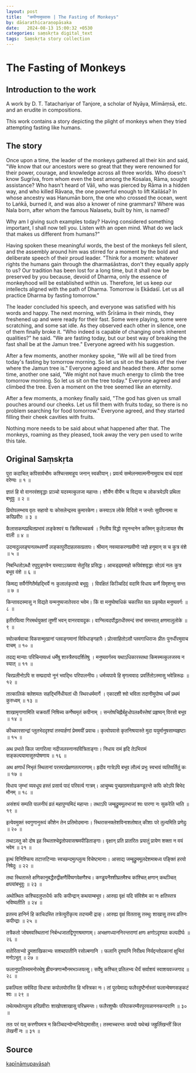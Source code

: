 ```yaml
---
layout: post
title:  "कपीनामुपवासः | The Fasting of Monkeys"
by: dāśarathicaraṇopāsaka
date:   2024-08-13 15:00:32 +0530
categories: saṃskṛta digital_text
tags:  Saṃskṛta story collection
---
```

# The Fasting of Monkeys

## Introduction to the work
A work by D. T. Tatachariyar of Tanjore, a scholar of Nyāya, Mīmāṃsā, etc. and an erudite in compositions. 

This work contains a story depicting the plight of monkeys when they tried attempting fasting like humans.

## The story

Once upon a time, the leader of the monkeys gathered all their kin and said, "We know that our ancestors were so great that they were renowned for their power, courage, and knowledge across all three worlds. Who doesn't know Sugrīva, from whom even the best among the Kosalas, Rāma, sought assistance? Who hasn't heard of Vāli, who was pierced by Rāma in a hidden way, and who killed Rāvaṇa, the one powerful enough to lift Kailāśa? In whose ancestry was Hanumān born, the one who crossed the ocean, went to Laṅkā, burned it, and was also a knower of nine grammars? Where was Nala born, after whom the famous Nalasetu, built by him, is named?

Why am I giving such examples today? Having considered something important, I shall now tell you. Listen with an open mind. What do we lack that makes us different from humans?" 

Having spoken these meaningful words, the best of the monkeys fell silent, and the assembly around him was stirred for a moment by the bold and deliberate speech of their proud leader. "Think for a moment: whatever rights the humans gain through the dharmaśāstras, don't they equally apply to us? Our tradition has been lost for a long time, but it shall now be preserved by you because, devoid of Dharma, only the essence of monkeyhood will be established within us. Therefore, let us keep our intellects aligned with the path of Dharma. Tomorrow is Ekādaśī. Let us all practice Dharma by fasting tomorrow."

The leader concluded his speech, and everyone was satisfied with his words and happy. The next morning, with Śrīrāma in their minds, they freshened up and were ready for their fast. Some were playing, some were scratching, and some sat idle. As they observed each other in silence, one of them finally broke it. "Who indeed is capable of changing one’s inherent qualities?" he said. "We are fasting today, but our best way of breaking the fast shall be at the Jamun tree." Everyone agreed with his suggestion.

After a few moments, another monkey spoke, "We will all be tired from today's fasting by tomorrow morning. So let us sit on the banks of the river where the Jamun tree is." Everyone agreed and headed there. After some time, another one said, "We might not have much energy to climb the tree tomorrow morning. So let us sit on the tree today." Everyone agreed and climbed the tree. Even a moment on the tree seemed like an eternity.

After a few moments, a monkey finally said, "The god has given us small pouches around our cheeks. Let us fill them with fruits today, so there is no problem searching for food tomorrow." Everyone agreed, and they started filling their cheek cavities with fruits. 

Nothing more needs to be said about what happened after that. The monkeys, roaming as they pleased, took away the very pen used to write this tale.

## Original Saṃskṛta 

पुरा कदाचित् कपिसार्वभौमः कश्चित्समाहूय जनान् स्वकीयान्।
प्रवर्त्य सम्मेलनमात्मनीनामुवाच वाचं वदतां वरेण्यः ॥ १ ॥

ज्ञातं हि वो वानरवंशवृद्धाः प्राञ्चो यदस्मत्कुलजा महान्तः।
शौर्येण वीर्येण च विद्यया च लोकत्रयेऽपि प्रथिता बभूवुः ॥ २ ॥

प्रियोपलम्भाय वृतः सहायो यः कोसलेन्द्रस्य कुमारकेण।
कस्याऽत्र लोके विदितो न जन्तोः सुग्रीवनामा स कपिप्रवीरः ॥ ३ ॥

कैलासकम्पप्रथितप्रभावं लङ्केश्वरं यः क्रिमिवच्चकर्ष ।
निलीय विद्धो रघुनन्दनेन कस्मिन् कुलेऽजायत सैष वाली ॥ ४ ॥

उदन्वदुल्लङ्घनलब्धवर्णो लङ्कापुरीदाहलसत्प्रतापः।
श्रीमान् नवव्याकरणप्रवीणो जज्ञे हनूमान् स च कुत्र वंशे ॥ ५ ॥

निबन्धितोऽब्धौ रघुपुङ्गवेन यस्याऽऽख्यया सेतुरिह प्रसिद्धः।
आचड्ढ्वमाहो कपिवंशवृद्धाः सोऽयं नलः कुत्र बभूव वंशे ॥ ६ ॥

किमद्य सर्वैर्गणितैर्महद्भिर्ये नः कुलालंकृतयो बभूवुः ।
विवक्षितं किञ्चिदिदं वदामि विधाय कर्णे विमृशन्तु सन्तः ॥ ७ ॥

किन्तावदस्मासु न विद्यते यन्मनुष्यजातेरवरा भवेम।
किं वा मनुष्येष्वधिकं चकास्ति यतः प्रकृष्येत मनुष्यवर्गः ॥ ८ ॥

इतीरयित्वा गिरमर्थयुक्तां तूष्णीं भवन् वानरवावदूकः।
वाग्मित्वदर्पोद्धतधीरमन्दं सभां समन्तात् क्षणमालुलोके ॥ ९ ॥

स्वोत्कर्षवाचा विकसन्मुखानां प्लवङ्गमानां विविधाङ्गहारैः।
प्रोत्साहितोऽसौ प्लवगाधिराजः प्रीतः पुनर्धीरमुवाच वाचम् ॥ १० ॥

तदद्य मान्याः परिचिन्तयध्वं धर्मेषु शास्त्रैरुपदर्शितेषु ।
मनुष्यवर्गस्य यथाऽधिकारस्तथा किमस्मत्कुलजस्य न स्यात् ॥ ११ ॥

चिरप्रलीनोऽपि स सम्प्रदायो नूनं भवद्भिः परिपालनीयः।
धर्मव्यपाये हि मृगत्ववादः प्रवर्तितोऽस्मासु भवेन्निरूढः ॥ १२ ॥

तात्कालिकं क्लेशमतः सहद्भिर्निधीयतां धीः स्थिरधर्ममार्गे ।
एकादशी श्वो भविता तदानीमुपोष्य धर्मं प्रथमं कुरुध्वम् ॥ १३ ॥

शाखामृगाणामिति चक्रवर्ती निषिच्य कर्णेष्वमृतं कपीनाम् ।
सन्तोषचिह्नैर्बहुधोपलक्ष्यैस्तेषां प्रहृष्यन् विरसो बभूव ॥ १४ ॥

कीच्कारसान्द्रां प्लुतभेददृश्यां तस्यार्हणां प्रेममयीं प्रवाचः।
कृत्वोपवासे कृतनिश्रयास्ते मुदा ययुर्मानुषसाम्यहृष्टाः ॥ १५ ॥

अथ प्रभाते किल जागरित्वा नदीजलस्नानपवित्रिताङ्गाः।
निधाय रामं हृदि तेऽभिरामं सङ्कल्पयामासुरुपोषणाय ॥ १६ ॥

अथ क्षणार्धं निभृतं स्थितानां परस्परप्रेक्षणतत्पराणाम्।
हृदीव गात्रेऽपि बभूव लौल्यं प्रभुः स्वभावं व्यतिवर्तितुं कः ॥ १७ ॥

विधाय जृम्भां व्यवधूय हस्तं प्रसार्य पादं परिवर्त्य गात्रम्।
आचुम्ब्य पुच्छाग्रमसोढकण्डूरन्ते कपिः कोऽपि बिभेद मौनम् ॥ १८ ॥

असंशयं सम्पति पालनीयं व्रतं महापुण्यमिदं महान्तः।
तथाऽपि जम्बूद्रुममूलभाजां श्वः पारणा नः सुकरेति भाति ॥ १९ ॥

इत्येवमुक्तं स्वगुणानुरूपं कीशेन तेन प्रतिमोदमानाः।
स्थिरासनक्लेशविनाशतोषात् कीशाः परे तुल्यमिति प्रणेदुः ॥ २० ॥

तथाऽस्तु को दोष इह स्थिताश्चेद्व्रतोपवासश्रमपीडिताङ्गाः।
वृक्षान् प्रति प्रातरितः प्रयातुं प्रायेण शक्ता न वयं भवेम ॥ २१ ॥

इत्थं विनिश्चित्य तटात्तटिन्याः स्वच्छन्दमुत्प्लुत्य विचेष्टमानाः।
आसाद्य जम्बूद्रुममूलदेशमाबध्य पङ्क्तिं हरयो निषेदुः ॥ २२ ॥

तथा स्थितास्ते क्षणिकानुबद्धैरुद्वीक्षणैर्विष्वगवेक्षणैश्च।
कण्डूयनैश्शीघ्रतमैश्च कांश्चित् क्षणान् कथञ्चित् क्षपयांबभूवुः ॥ २३ ॥

अथोत्थितः कश्चिदलुप्तधैर्यः कपिः कपीन्द्रान् कथयाम्बभूव।
आरुह्य वृक्षं यदि संविशेम का नः क्षतिस्तत्र भविष्यतीति ॥ २४ ॥

व्रतस्य हानिर्न हि काचिदस्ति तत्रेत्युरीकृत्य तदप्यमी द्राक्।
आरुह्य वृक्षं विततासु तस्थुः शाखासु तस्य व्रतिनः कपीन्द्राः ॥ २५ ॥

तत्रैकतो जोषमवस्थितानां निर्बन्धजातद्विगुणश्रमाणाम्।
अभक्षणध्याननिरन्तराणां क्षणः क्षणोऽदृश्यत कल्पदीर्घः ॥ २६ ॥

वातेरिताभ्यो द्रुमशाखिकाभ्यः सशब्दपातीनि रसोल्बणानि ।
फलानि दृश्यानि निरीक्ष्य निर्यद्दन्तोदकानां क्षुभितं मनोऽभूत् ॥ २७ ॥

फलानुपातिस्वमनोरथेषु ह्रीयन्त्रणान्मौनमभञ्जयत्सु।
सर्वेषु कश्चित् प्रतिलभ्य धैर्यं सर्वाशयं स्वाशयवज्जगाद ॥ २८ ॥

प्रकल्पिता सर्वविदा विधात्रा कपोलयोरस्ति हि भस्त्रिका नः।
तां पूरयेमाद्य फलैरदुष्टैर्नास्तां फलान्वेषणसङ्कटं श्वः ॥ २९ ॥

तथेत्यथोत्प्लुत्य हरिप्रवीराः शाखोपशाखासु परिभ्रमन्तः।
फलैरशुष्कैः परिपाकरम्यैरपूरयन्नाननकन्दराणि ॥ ३० ॥

ततः परं यत् करणीयमत्र न किञ्चिदन्योन्यनिवेद्यमासीत्।
तस्माच्चरन्तः कपयो यथेच्छं जह्रुर्लिखन्तीं किल लेखनीं नः ॥ ३१ ॥

## Source

[kapīnāmupavāsaḥ](https://archive.org/details/Sanskrit_Story_Collection/Kapinamupavasah-DtTatachariyar1913/page/n1/mode/2up)
